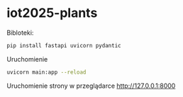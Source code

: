 # iot2025-plants

Bibloteki:
```bash
pip install fastapi uvicorn pydantic
```

Uruchomienie
```bash
uvicorn main:app --reload
```

Uruchomienie strony w przeglądarce
http://127.0.0.1:8000 
